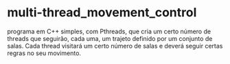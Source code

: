 # multi-thread_movement_control
 programa em C++ simples, com Pthreads, que cria um certo número de threads que seguirão, cada uma, um trajeto definido por um conjunto de salas. Cada thread visitará um certo número de salas e deverá seguir certas regras no seu movimento.
